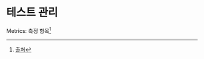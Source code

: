 # 테스트 관리
Metrics: 측정 항목[^glossary_blog]



[^glossary_blog]:[출처](https://leebaro.tistory.com/entry/measure%EC%99%80-metric%EC%9D%98-%EC%B0%A8%EC%9D%B4)
